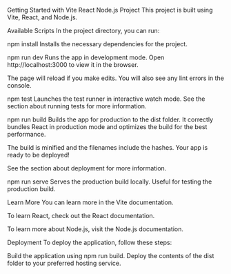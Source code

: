 Getting Started with Vite React Node.js Project
This project is built using Vite, React, and Node.js.

Available Scripts
In the project directory, you can run:

npm install
Installs the necessary dependencies for the project.

npm run dev
Runs the app in development mode. Open http://localhost:3000 to view it in the browser.

The page will reload if you make edits. You will also see any lint errors in the console.

npm test
Launches the test runner in interactive watch mode. See the section about running tests for more information.

npm run build
Builds the app for production to the dist folder. It correctly bundles React in production mode and optimizes the build for the best performance.

The build is minified and the filenames include the hashes. Your app is ready to be deployed!

See the section about deployment for more information.

npm run serve
Serves the production build locally. Useful for testing the production build.

Learn More
You can learn more in the Vite documentation.

To learn React, check out the React documentation.

To learn more about Node.js, visit the Node.js documentation.

Deployment
To deploy the application, follow these steps:

Build the application using npm run build.
Deploy the contents of the dist folder to your preferred hosting service.
